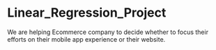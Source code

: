 # Linear_Regression_Project
We are helping Ecommerce company to decide whether to focus their efforts on their mobile app experience or their website.
